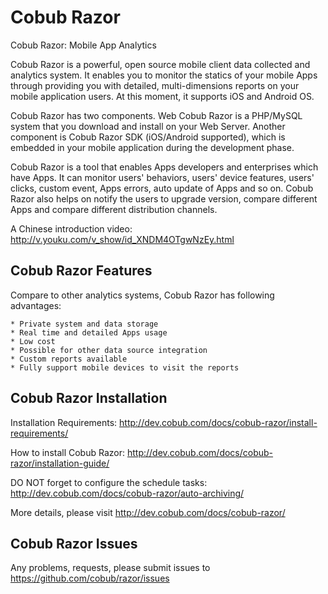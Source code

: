 Cobub Razor
=============

Cobub Razor: Mobile App Analytics

Cobub Razor is a powerful, open source mobile client data collected and analytics system. It enables you to monitor the statics of your mobile Apps through providing you with detailed, multi-dimensions reports on your mobile application users.  At this moment, it supports iOS and Android OS.

Cobub Razor has two components. Web Cobub Razor is a PHP/MySQL system that you download and install on your Web Server. Another component is Cobub Razor SDK (iOS/Android supported), which is embedded in your mobile application during the development phase.

Cobub Razor is a tool that enables Apps developers and enterprises which have Apps. It can monitor users' behaviors, users' device features, users' clicks, custom event, Apps errors, auto update of Apps and so on. Cobub Razor also helps on notify the users to upgrade version, compare different Apps and compare different distribution channels.

A Chinese introduction video: http://v.youku.com/v_show/id_XNDM4OTgwNzEy.html

Cobub Razor Features
-------

Compare to other analytics systems, Cobub Razor has following advantages:

	* Private system and data storage
	* Real time and detailed Apps usage
	* Low cost
	* Possible for other data source integration
	* Custom reports available
	* Fully support mobile devices to visit the reports
	
Cobub Razor Installation
-------

Installation Requirements:  http://dev.cobub.com/docs/cobub-razor/install-requirements/

How to install Cobub Razor: http://dev.cobub.com/docs/cobub-razor/installation-guide/

DO NOT forget to configure the schedule tasks: http://dev.cobub.com/docs/cobub-razor/auto-archiving/

More details, please visit http://dev.cobub.com/docs/cobub-razor/


Cobub Razor Issues
-------

Any problems, requests, please submit issues to https://github.com/cobub/razor/issues




